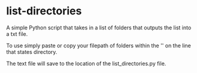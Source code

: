 # list-directories
A simple Python script that takes in a list of folders that outputs the list into a txt file.

To use simply paste or copy your filepath of folders within the '' on the line that states directory.

The text file will save to the location of the list_directories.py file.
